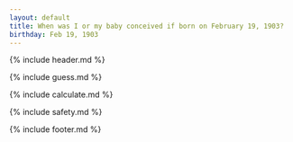 ```yaml
---
layout: default
title: When was I or my baby conceived if born on February 19, 1903?
birthday: Feb 19, 1903
---
```


{% include header.md %}

{% include guess.md %}

{% include calculate.md %}

{% include safety.md %}

{% include footer.md %}



